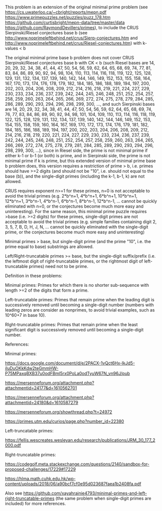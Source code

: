 This problem is an extension of the original minimal prime problem (see https://cs.uwaterloo.ca/~cbright/reports/mepn.pdf https://www.primepuzzles.net/puzzles/puzz_178.htm https://github.com/curtisbright/mepn-data/tree/master/data https://github.com/RaymondDevillers/primes), to include the CRUS Sierpinski/Riesel conjectures base b (see http://www.noprimeleftbehind.net/crus/Sierp-conjectures.htm and http://www.noprimeleftbehind.net/crus/Riesel-conjectures.htm) with k-values < b

The original minimal prime base b problem does not cover CRUS Sierpinski/Riesel conjectures base b with CK < b (such Riesel bases are 14, 20, 29, 32, 34, 38, 41, 44, 47, 50, 54, 56, 59, 62, 64, 65, 68, 69, 74, 77, 81, 83, 84, 86, 89, 90, 92, 94, 98, 104, 110, 113, 114, 116, 118, 119, 122, 125, 128, 129, 131, 132, 134, 137, 139, 140, 142, 144, 146, 149, 152, 153, 155, 158, 164, 167, 170, 173, 174, 176, 178, 179, 182, 184, 185, 186, 188, 189, 194, 197, 200, 202, 203, 204, 206, 208, 209, 212, 214, 216, 218, 219, 221, 224, 227, 229, 230, 233, 234, 236, 237, 239, 242, 244, 245, 246, 248, 251, 252, 254, 257, 258, 259, 260, 263, 264, 265, 266, 269, 272, 274, 275, 278, 279, 284, 285, 286, 289, 290, 293, 294, 296, 298, 299, 300, ..., and such Sierpinski bases are 14, 20, 29, 32, 34, 38, 41, 44, 47, 50, 54, 56, 59, 62, 64, 65, 68, 69, 74, 76, 77, 83, 84, 86, 89, 90, 92, 94, 98, 101, 104, 109, 110, 113, 114, 116, 118, 119, 122, 125, 128, 129, 131, 132, 134, 137, 139, 140, 142, 144, 146, 149, 152, 153, 154, 155, 158, 159, 160, 164, 167, 169, 170, 172, 173, 174, 176, 179, 181, 182, 184, 185, 186, 188, 189, 194, 197, 200, 202, 203, 204, 206, 208, 209, 212, 214, 216, 218, 219, 220, 221, 224, 227, 229, 230, 233, 234, 236, 237, 239, 242, 244, 245, 246, 248, 251, 252, 254, 257, 258, 259, 260, 263, 264, 265, 266, 269, 272, 274, 275, 278, 279, 281, 284, 285, 289, 290, 293, 294, 296, 298, 299, 300, ...), since in Riesel side, the prime is not minimal prime if either k-1 or b-1 (or both) is prime, and in Sierpinski side, the prime is not minimal prime if k is prime, but this extended version of minimal prime base b problem does, this version requires a restriction of prime > b, i.e. primes should have >=2 digits (and should not be "10", i.e. should not equal to the base (b)), and the single-digit primes (including the k-1, b-1, k) are not allowed.

CRUS requires exponent n>=1 for these primes, n=0 is not acceptable to avoid the trivial primes (e.g. 2\*b^n+1, 4\*b^n+1, 6\*b^n+1, 10\*b^n+1, 12\*b^n+1, 3\*b^n-1, 4\*b^n-1, 6\*b^n-1, 8\*b^n-1, 12\*b^n-1, ... cannot be quickly eliminated with n=0, or the conjectures become much more easy and uninteresting). For the same reason, this minimal prime puzzle requires >base (i.e. >=2 digits) for these primes, single-digit primes are not acceptable to avoid the trivial primes (e.g. simple families containing digit 2, 3, 5, 7, B, D, H, J, N, ... cannot be quickly eliminated with the single-digit prime, or the conjectures become much more easy and uninteresting)

Minimal primes > base, but single-digit prime (and the prime "10", i.e. the prime equal to base) substrings are allowed.

Left/Right-truncatable primes >= base, but the single-digit suffix/prefix (i.e. the leftmost digit of right-truncatable primes, or the rightmost digit of left-truncatable primes) need not to be prime.

Definition in these problems:

Minimal primes: Primes for which there is no shorter sub-sequence with length >=2 of the digits that form a prime.

Left-truncatable primes: Primes that remain prime when the leading digit is successively removed until becoming a single-digit number (numbers with leading zeros are consider as nonprimes, to avoid trivial examples, such as 10^60+7 in base 10).

RIght-truncatable primes: Primes that remain prime when the least significant digit is successively removed until becoming a single-digit number.

References:

Minimal primes:

https://docs.google.com/document/d/e/2PACX-1vQct6Hx-IkJd5-iIuDuOKkKdw2teGmmHW-P75MPaxqBXB37u0odFBml5rx0PoLa0odTyuW67N_vn96J/pub

https://mersenneforum.org/attachment.php?attachmentid=24177&d=1610562701

https://mersenneforum.org/attachment.php?attachmentid=24180&d=1610587279

https://mersenneforum.org/showthread.php?t=24972

https://primes.utm.edu/curios/page.php?number_id=22380

Left-truncatable primes:

https://fellis.wescreates.wesleyan.edu/research/publications/JRM_30_177_2000.pdf

Right-truncatable primes:

https://codegolf.meta.stackexchange.com/questions/2140/sandbox-for-proposed-challenges/17229#17229

https://hlma.math.cuhk.edu.hk/wp-content/uploads/2018/06/a90bcf7cf0e95d023687faea1b2408fa.pdf

Also see https://github.com/xayahrainie4793/minimal-primes-and-left-right-truncatable-primes (the same problem when single-digit primes are included) for more references.
